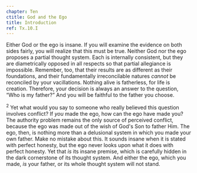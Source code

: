 ```yaml
---
chapter: Ten
ctitle: God and the Ego
title: Introduction
ref: Tx.10.I
---
```


Either God or the ego is insane. If you will examine the evidence on
both sides fairly, you will realize that this must be true. Neither God
nor the ego proposes a partial thought system. Each is internally
consistent, but they are diametrically opposed in all respects so that
partial allegiance is impossible. Remember, too, that their results are
as different as their foundations, and their fundamentally
irreconcilable natures *cannot* be reconciled by your vacillations.
Nothing alive is fatherless, for life is creation. Therefore, your
decision is always an answer to the question, “Who is my father?” And
you will be faithful to the father you choose.

<sup>2</sup> Yet what would you say to someone who really believed this question
involves conflict? If *you* made the ego, how can the ego have made you?
The authority problem remains the only source of perceived conflict,
because the ego was made out of the wish of God's Son to father Him. The
ego, then, is nothing more than a delusional system in which you made
your own father. Make no mistake about this. It sounds insane when it is
stated with perfect honesty, but the ego never looks upon what it does
with perfect honesty. Yet that *is* its insane premise, which is
carefully hidden in the dark cornerstone of its thought system. And
either the ego, which you made, *is* your father, or its whole thought
system will not stand.

